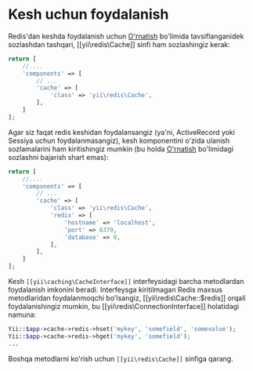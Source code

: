 Kesh uchun foydalanish
=========================

Redis'dan keshda foydalanish uchun [O'rnatish](installation.md) bo'limida tavsiflanganidek sozlashdan tashqari, 
[[yii\redis\Cache]] sinfi ham sozlashingiz kerak:

```php
return [
    //....
    'components' => [
        // ...
        'cache' => [
            'class' => 'yii\redis\Cache',
        ],
    ]
];
```

Agar siz faqat redis keshidan foydalansangiz (ya'ni, ActiveRecord yoki Sessiya uchun foydalanmasangiz), 
kesh komponentini o'zida ulanish sozlamalarini ham kiritishingiz mumkin 
(bu holda [O'rnatish](installation.md) bo'limidagi sozlashni bajarish shart emas):

```php
return [
    //....
    'components' => [
        // ...
        'cache' => [
            'class' => 'yii\redis\Cache',
            'redis' => [
                'hostname' => 'localhost',
                'port' => 6379,
                'database' => 0,
            ],
        ],
    ]
];
```

Kesh `[[yii\caching\CacheInterface]]` interfeysidagi barcha metodlardan foydalanish imkonini beradi.
Interfeysga kiritilmagan Redis maxsus metodlaridan foydalanmoqchi bo'lsangiz, [[yii\redis\Cache::$redis]] orqali foydalanishingiz mumkin, 
bu [[yii\redis\ConnectionInterface]] holatidagi namuna:

```php
Yii::$app->cache->redis->hset('mykey', 'somefield', 'somevalue');
Yii::$app->cache->redis->hget('mykey', 'somefield');
...
```

Boshqa metodlarni ko'rish uchun `[[yii\redis\Cache]]` sinfiga qarang.
